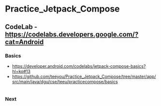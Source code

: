 # Practice_Jetpack_Compose
## CodeLab - https://codelabs.developers.google.com/?cat=Android
### Basics
- https://developer.android.com/codelabs/jetpack-compose-basics?hl=ko#13
- https://github.com/teeyou/Practice_Jetpack_Compose/tree/master/app/src/main/java/dgu/cse/teeu/practicecompose/basics
#
### Next
